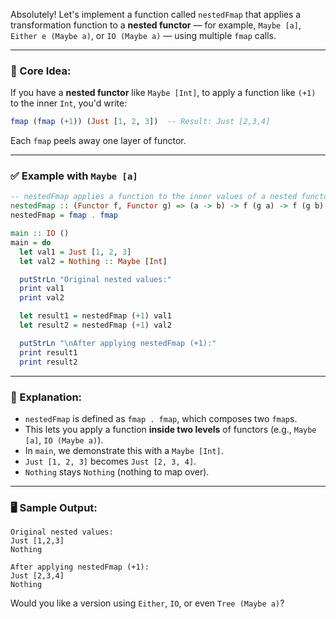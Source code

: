 Absolutely! Let's implement a function called `nestedFmap` that applies a transformation function to a **nested functor** — for example, `Maybe [a]`, `Either e (Maybe a)`, or `IO (Maybe a)` — using multiple `fmap` calls.

---

### 🧠 Core Idea:

If you have a **nested functor** like `Maybe [Int]`, to apply a function like `(+1)` to the inner `Int`, you'd write:

```haskell
fmap (fmap (+1)) (Just [1, 2, 3])  -- Result: Just [2,3,4]
```

Each `fmap` peels away one layer of functor.

---

### ✅ Example with `Maybe [a]`

```haskell
-- nestedFmap applies a function to the inner values of a nested functor
nestedFmap :: (Functor f, Functor g) => (a -> b) -> f (g a) -> f (g b)
nestedFmap = fmap . fmap

main :: IO ()
main = do
  let val1 = Just [1, 2, 3]
  let val2 = Nothing :: Maybe [Int]

  putStrLn "Original nested values:"
  print val1
  print val2

  let result1 = nestedFmap (+1) val1
  let result2 = nestedFmap (+1) val2

  putStrLn "\nAfter applying nestedFmap (+1):"
  print result1
  print result2
```

---

### 📘 Explanation:

* `nestedFmap` is defined as `fmap . fmap`, which composes two `fmap`s.
* This lets you apply a function **inside two levels** of functors (e.g., `Maybe [a]`, `IO (Maybe a)`).
* In `main`, we demonstrate this with a `Maybe [Int]`.
* `Just [1, 2, 3]` becomes `Just [2, 3, 4]`.
* `Nothing` stays `Nothing` (nothing to map over).

---

### 🖥️ Sample Output:

```
Original nested values:
Just [1,2,3]
Nothing

After applying nestedFmap (+1):
Just [2,3,4]
Nothing
```

Would you like a version using `Either`, `IO`, or even `Tree (Maybe a)`?
